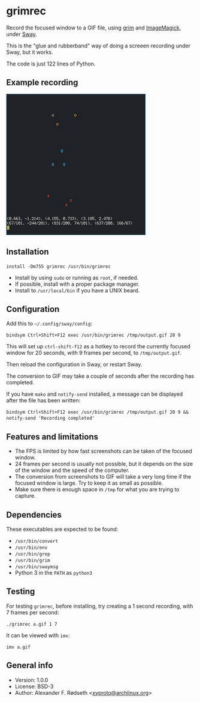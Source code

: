 # grimrec

Record the focused window to a GIF file, using [grim](https://github.com/emersion/grim) and [ImageMagick](https://www.imagemagick.org/), under [Sway](https://github.com/swaywm/sway).

This is the "glue and rubberband" way of doing a screeen recording under Sway, but it works.

The code is just 122 lines of Python.

## Example recording

![triangles](img/xyproto_shapes.gif)

## Installation

    install -Dm755 grimrec /usr/bin/grimrec

* Install by using `sudo` or running as `root`, if needed.
* If possible, install with a proper package manager.
* Install to `/usr/local/bin` if you have a UNIX beard.

## Configuration

Add this to `~/.config/sway/config`:

    bindsym Ctrl+Shift+F12 exec /usr/bin/grimrec /tmp/output.gif 20 9

This will set up `ctrl-shift-f12` as a hotkey to record the currently focused window for 20 seconds, with 9 frames per second, to `/tmp/output.gif`.

Then reload the configuration in Sway, or restart Sway.

The conversion to GIF may take a couple of seconds after the recording has completed.

If you have `mako` and `notify-send` installed, a message can be displayed after the file has been written:

    bindsym Ctrl+Shift+F12 exec /usr/bin/grimrec /tmp/output.gif 20 9 && notify-send 'Recording completed'

## Features and limitations

* The FPS is limited by how fast screenshots can be taken of the focused window.
* 24 frames per second is usually not possible, but it depends on the size of the window and the speed of the computer.
* The conversion from screenshots to GIF will take a very long time if the focused window is large. Try to keep it as small as possible.
* Make sure there is enough space in `/tmp` for what you are trying to capture.

## Dependencies

These executables are expected to be found:

* `/usr/bin/convert`
* `/usr/bin/env`
* `/usr/bin/grep`
* `/usr/bin/grim`
* `/usr/bin/swaymsg`
* Python 3 in the `PATH` as `python3`

## Testing

For testing `grimrec`, before installing, try creating a 1 second recording, with 7 frames per second:

    ./grimrec a.gif 1 7

It can be viewed with `imv`:

    imv a.gif

## General info

* Version: 1.0.0
* License: BSD-3
* Author: Alexander F. Rødseth &lt;xyproto@archlinux.org&gt;
